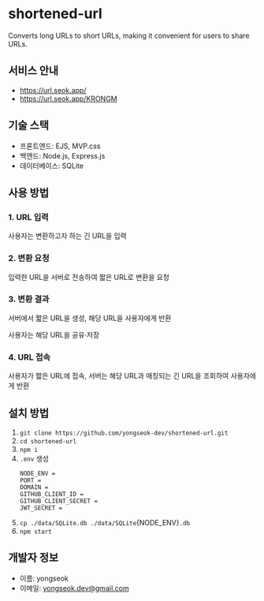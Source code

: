# shortened-url

Converts long URLs to short URLs, making it convenient for users to share URLs.

## **서비스 안내**

- https://url.seok.app/
- https://url.seok.app/KRONGM

## **기술 스택**

- 프론트엔드: EJS, MVP.css
- 백엔드: Node.js, Express.js
- 데이터베이스: SQLite

## **사용 방법**

### **1. URL 입력**

사용자는 변환하고자 하는 긴 URL을 입력

### **2. 변환 요청**

입력한 URL을 서버로 전송하여 짧은 URL로 변환을 요청

### **3. 변환 결과**

서버에서 짧은 URL을 생성, 해당 URL을 사용자에게 반환

사용자는 해당 URL을 공유·저장

### **4. URL 접속**

사용자가 짧은 URL에 접속, 서버는 해당 URL과 매칭되는 긴 URL을 조회하여 사용자에게 반환

## **설치 방법**

1. `git clone https://github.com/yongseok-dev/shortened-url.git`
2. `cd shortened-url`
3. `npm i`
4. `.env` 생성
   ```
   NODE_ENV =
   PORT =
   DOMAIN =
   GITHUB_CLIENT_ID =
   GITHUB_CLIENT_SECRET =
   JWT_SECRET =
   ```
5. `cp ./data/SQLite.db ./data/SQLite`{NODE_ENV}`.db `
6. `npm start`

## **개발자 정보**

- 이름: yongseok
- 이메일: yongseok.dev@gmail.com

